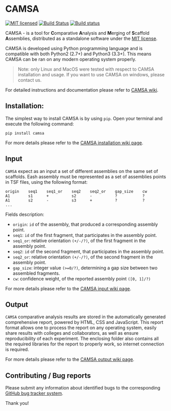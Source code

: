 CAMSA
==
[![MIT licensed](https://img.shields.io/badge/license-MIT-blue.svg)](https://raw.githubusercontent.com/hyperium/hyper/master/LICENSE)
[![Build Status](https://travis-ci.org/aganezov/CAMSA.svg?branch=master)](https://travis-ci.org/aganezov/CAMSA)
[![Build status](https://ci.appveyor.com/api/projects/status/u9f7fwsx86k7y8r4/branch/master?svg=true)](https://ci.appveyor.com/project/aganezov/camsa/branch/master)


CAMSA  - is a tool for **C**omparative **A**nalysis and **M**erging of **S**caffold **A**ssemblies, distributed as a standalone software under the [MIT license]((https://github.com/aganezov/CAMSA/blob/master/LICENSE.txt)).

CAMSA is developed using Python programming language and is compatible with both Python2 (2.7+) and Python3 (3.3+). This means CAMSA can be ran on any modern operating system properly.
>Note: only Linux and MacOS were tested with respect to CAMSA installation and usage. If you want to use CAMSA on windows, please contact us.

For detailed instructions and documentation please refer to [CAMSA wiki]().

Installation:
---

The simplest way to install CAMSA is by using `pip`. Open your terminal and execute the following command: 

    pip install camsa

For more details please refer to the [CAMSA installation wiki page]().

Input
--

``CAMSA`` expect as an input a set of different assemblies on the same set of scaffolds.
Eash assembly must be represented as a set of assemblies points in TSF files, using the following format:

    origin    seq1    seq1_or    seq2    seq2_or    gap_size    cw
    A1        s1      +          s2      -          ?           ?
    A1        s2      -          s3      +          ?           ?
    ...


Fields description:

* ``origin``:   ``id`` of the assembly, that produced a corresponding assembly point.
* ``seq1``:     ``id`` of the first fragment, that participates in the assembly point.
* ``seq1_or``:  relative orientation `(+/-/?)`, of the first fragment in the assembly point. 
* ``seq2``:     ``id`` of the second fragment, that participates in the assembly point.
* ``seq2_or``:  relative orientation `(+/-/?)`, of the second fragment in the assembly point. 
* ``gap_size``: integer value `(>=0/?)`, determining a gap size between two assembled fragments.
* ``cw``:       confidence weight, of the reported assembly point `([0, 1]/?)`


For more details please refer to the [CAMSA input wiki page]().

Output
--
``CAMSA`` comparative analysis results are stored in the automatically generated comprehensive report, powered by HTML, CSS and JavaScript.
This report format allows one to process the report on any operating system, easily share results with colleges and collaborators, as well as ensure reproducibility of each experiment. The enclosing folder also contains all the required libraries for the report to properly work, so internet connection is required.

For more details please refer to the [CAMSA output wiki page]().

Contributing / Bug reports
--
Please submit any information about identified bugs to the corresponding [GitHub bug tracker system](https://github.com/aganezov/CAMSA/issues).

Thank you!



